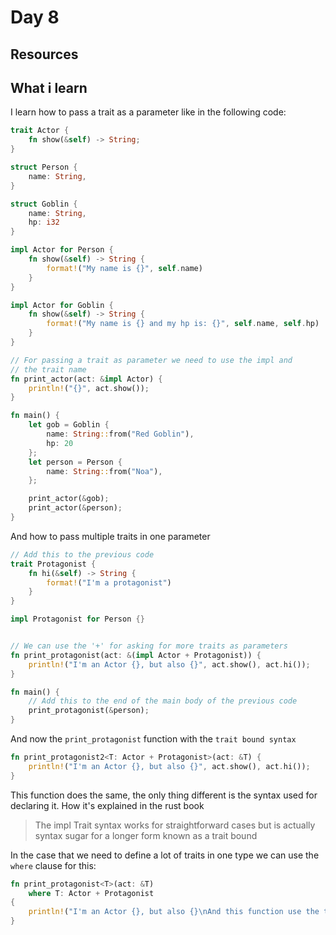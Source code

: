 # Day 8

## Resources

## What i learn

I learn how to pass a trait as a parameter like in the following code:
```rs
trait Actor {
    fn show(&self) -> String; 
}

struct Person {
    name: String,
}

struct Goblin {
    name: String,
    hp: i32
}

impl Actor for Person {
    fn show(&self) -> String {
        format!("My name is {}", self.name)
    }
}

impl Actor for Goblin {
    fn show(&self) -> String {
        format!("My name is {} and my hp is: {}", self.name, self.hp)
    }
}

// For passing a trait as parameter we need to use the impl and
// the trait name
fn print_actor(act: &impl Actor) {
    println!("{}", act.show());
}

fn main() {
    let gob = Goblin {
        name: String::from("Red Goblin"),
        hp: 20
    };
    let person = Person {
        name: String::from("Noa"),
    };

    print_actor(&gob);
    print_actor(&person);
}
```

And how to pass multiple traits in one parameter

```rs
// Add this to the previous code
trait Protagonist {
    fn hi(&self) -> String {
        format!("I'm a protagonist")
    }
}

impl Protagonist for Person {}


// We can use the '+' for asking for more traits as parameters
fn print_protagonist(act: &(impl Actor + Protagonist)) {
    println!("I'm an Actor {}, but also {}", act.show(), act.hi());
}

fn main() {
    // Add this to the end of the main body of the previous code
    print_protagonist(&person);
}
```

And now the `print_protagonist` function with the `trait bound syntax`
```rs
fn print_protagonist2<T: Actor + Protagonist>(act: &T) {
    println!("I'm an Actor {}, but also {}", act.show(), act.hi());
}
```

This function does the same, the only thing different is the syntax used for declaring it.
How it's explained in the rust book

> The impl Trait syntax works for straightforward cases but is actually syntax sugar for a longer form known as a trait bound

In the case that we need to define a lot of traits in one type we can use the `where` clause for this:

```rs
fn print_protagonist<T>(act: &T) 
    where T: Actor + Protagonist
{
    println!("I'm an Actor {}, but also {}\nAnd this function use the trait bount syntax", act.show(), act.hi());
}
```